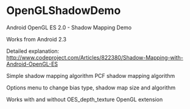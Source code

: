 OpenGLShadowDemo
================

Android OpenGL ES 2.0 - Shadow Mapping Demo

Works from Android 2.3

Detailed explanation: http://www.codeproject.com/Articles/822380/Shadow-Mapping-with-Android-OpenGL-ES

Simple shadow mapping algorithm PCF shadow mapping algorithm

Options menu to change bias type, shadow map size and algorithm

Works with and without OES_depth_texture OpenGL extension
